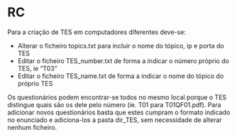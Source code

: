 # RC

 Para a criação de TES em computadores diferentes deve-se:
 - Alterar o ficheiro topics.txt para incluir o nome do tópico, ip e porta do TES
 - Editar o ficheiro TES_number.txt de forma a indicar o número próprio do TES, ie “T03”
 - Editar o ficheiro TES_name.txt de forma a indicar o nome do tópico do próprio TES

 Os questionários podem encontrar-se todos no mesmo local porque o TES distingue quais são os dele pelo número (ie. T01 para T01QF01.pdf). 
 Para adicionar novos questionários basta que estes cumpram o formato indicado no enunciado e adiciona-los a pasta dir_TES, sem necessidade de alterar nenhum ficheiro.
